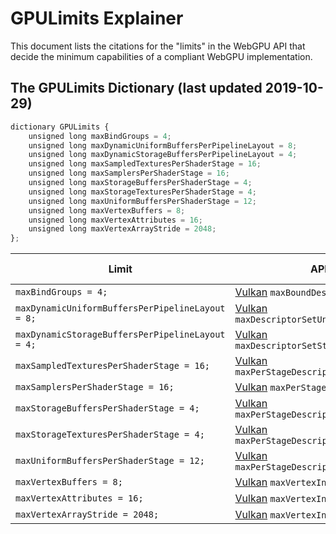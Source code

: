 # GPULimits Explainer

This document lists the citations for the "limits" in the WebGPU API that decide the minimum capabilities of a compliant WebGPU implementation.

## The GPULimits Dictionary (last updated 2019-10-29)

```javascript
dictionary GPULimits {
    unsigned long maxBindGroups = 4;
    unsigned long maxDynamicUniformBuffersPerPipelineLayout = 8;
    unsigned long maxDynamicStorageBuffersPerPipelineLayout = 4;
    unsigned long maxSampledTexturesPerShaderStage = 16;
    unsigned long maxSamplersPerShaderStage = 16;
    unsigned long maxStorageBuffersPerShaderStage = 4;
    unsigned long maxStorageTexturesPerShaderStage = 4;
    unsigned long maxUniformBuffersPerShaderStage = 12;
    unsigned long maxVertexBuffers = 8;
    unsigned long maxVertexAttributes = 16;
    unsigned long maxVertexArrayStride = 2048;
};
```

Limit | API Doc | gpuweb issue/PR
--- | --- | ---
`maxBindGroups = 4;` | [Vulkan](https://vulkan.lunarg.com/doc/view/latest/linux/chunked_spec/chap40.html#limits-minmax) `maxBoundDescriptorSets` |
`maxDynamicUniformBuffersPerPipelineLayout = 8;` | [Vulkan](https://vulkan.lunarg.com/doc/view/latest/linux/chunked_spec/chap40.html#limits-minmax) `maxDescriptorSetUniformBuffersDynamic` | [#406](https://github.com/gpuweb/gpuweb/issues/406)
`maxDynamicStorageBuffersPerPipelineLayout = 4;` | [Vulkan](https://vulkan.lunarg.com/doc/view/latest/linux/chunked_spec/chap40.html#limits-minmax) `maxDescriptorSetStorageBuffersDynamic` | [#406](https://github.com/gpuweb/gpuweb/issues/406)
`maxSampledTexturesPerShaderStage = 16;` | [Vulkan](https://vulkan.lunarg.com/doc/view/latest/linux/chunked_spec/chap40.html#limits-minmax) `maxPerStageDescriptorSampledImages` | [#409](https://github.com/gpuweb/gpuweb/issues/409)
`maxSamplersPerShaderStage = 16;` | [Vulkan](https://vulkan.lunarg.com/doc/view/latest/linux/chunked_spec/chap40.html#limits-minmax) `maxPerStageDescriptorSamplers` | [#409](https://github.com/gpuweb/gpuweb/issues/409)
`maxStorageBuffersPerShaderStage = 4;` | [Vulkan](https://vulkan.lunarg.com/doc/view/latest/linux/chunked_spec/chap40.html#limits-minmax) `maxPerStageDescriptorStorageBuffers` | [#409](https://github.com/gpuweb/gpuweb/issues/409)
`maxStorageTexturesPerShaderStage = 4;` | [Vulkan](https://vulkan.lunarg.com/doc/view/latest/linux/chunked_spec/chap40.html#limits-minmax) `maxPerStageDescriptorStorageImages` | [#409](https://github.com/gpuweb/gpuweb/issues/409)
`maxUniformBuffersPerShaderStage = 12;` | [Vulkan](https://vulkan.lunarg.com/doc/view/latest/linux/chunked_spec/chap40.html#limits-minmax) `maxPerStageDescriptorUniformBuffers` | [#409](https://github.com/gpuweb/gpuweb/issues/409)
`maxVertexBuffers = 8;` | [Vulkan](https://vulkan.lunarg.com/doc/view/latest/linux/chunked_spec/chap40.html#limits-minmax) `maxVertexInputBindings` | [#693](https://github.com/gpuweb/gpuweb/issues/693)
`maxVertexAttributes = 16;` | [Vulkan](https://vulkan.lunarg.com/doc/view/latest/linux/chunked_spec/chap40.html#limits-minmax) `maxVertexInputAttributes` | [#693](https://github.com/gpuweb/gpuweb/issues/693)
`maxVertexArrayStride = 2048;` | [Vulkan](https://vulkan.lunarg.com/doc/view/latest/linux/chunked_spec/chap40.html#limits-minmax) `maxVertexInputBindingStride` | [#693](https://github.com/gpuweb/gpuweb/issues/693)
